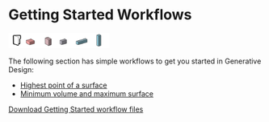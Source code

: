 # Getting Started Workflows

<img src="../../assets/sample/beginer.png" style="width:200px;"/>

The following section has simple workflows to get you started in Generative Design:

* [Highest point of a surface](04-01-01_highest-point-of-a-surface.md)
* [Minimum volume and maximum surface](04-01-02_minimum-volume-and-maximum-surface.md)

[Download Getting Started workflow files](https://github.com/DynamoDS/RefineryPrimer/releases/download/samples-v1/04-01_getting-started-workflows.zip) 